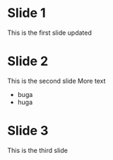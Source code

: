 # Slide 1
This is the first slide updated
# Slide 2
This is the second slide
More text
 - buga
 - huga
# Slide 3
This is the third slide
